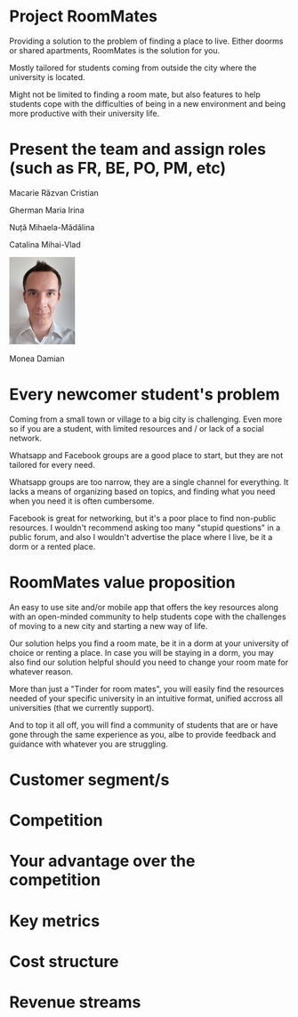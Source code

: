 # Project RoomMates
Providing a solution to the problem of finding a place to live. Either doorms or shared apartments, RoomMates is the solution for you.

Mostly tailored for students coming from outside the city where the university is located.

Might not be limited to finding a room mate, but also features to help students cope with the difficulties of being in a new environment and being more productive with their university life.

# Present the team and assign roles (such as FR, BE, PO, PM, etc)

Macarie Răzvan Cristian


Gherman Maria Irina


Nuță Mihaela-Mădălina


Catalina Mihai-Vlad

![](img/CatalinaMihaiVlad.jpg)

Monea Damian

# Every newcomer student's problem
Coming from a small town or village to a big city is challenging. Even more so if you are a student, with limited resources and / or lack of a social network.

Whatsapp and Facebook groups are a good place to start, but they are not tailored for every need.

Whatsapp groups are too narrow, they are a single channel for everything. It lacks a means of organizing based on topics, and finding what you need when you need it is often cumbersome.

Facebook is great for networking, but it's a poor place to find non-public resources. I wouldn't recommend asking too many "stupid questions" in a public forum, and also I wouldn't advertise the place where I live, be it a dorm or a rented place.

# RoomMates value proposition
An easy to use site and/or mobile app that offers the key resources along with an open-minded community to help students cope with the challenges of moving to a new city and starting a new way of life.

Our solution helps you find a room mate, be it in a dorm at your university of choice or renting a place. In case you will be staying in a dorm, you may also find our solution helpful should you need to change your room mate for whatever reason.

More than just a "Tinder for room mates", you will easily find the resources needed of your specific university in an intuitive format, unified accross all universities (that we currently support).

And to top it all off, you will find a community of students that are or have gone through the same experience as you, albe to provide feedback and guidance with whatever you are struggling.

# Customer segment/s

# Competition

# Your advantage over the competition

# Key metrics

# Cost structure

# Revenue streams

